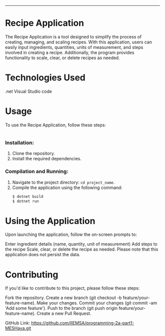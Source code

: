---
# Recipe Application

The Recipe Application is a tool designed to simplify the process of creating, managing, and scaling recipes. With this application, users can easily input ingredients, quantities, units of measurement, and steps involved in creating a recipe. Additionally, the program provides functionality to scale, clear, or delete recipes as needed. 

# Technologies Used
.net 
Visual Studio code
# Usage
To use the Recipe Application, follow these steps:

#
### Installation:

1. Clone the repository.
2. Install the required dependencies.

### Compilation and Running:

1. Navigate to the project directory: `cd project_name`.
2. Compile the application using the following command:
   ```bash
   $ dotnet build
   $ dotnet run

# Using the Application 
Upon launching the application, follow the on-screen prompts to:

Enter ingredient details (name, quantity, unit of measurement)
Add steps to the recipe
Scale, clear, or delete the recipe as needed.
Please note that this application does not persist the data.

# Contributing
If you'd like to contribute to this project, please follow these steps:

Fork the repository.
Create a new branch (git checkout -b feature/your-feature-name).
Make your changes.
Commit your changes (git commit -am 'Add some feature').
Push to the branch (git push origin feature/your-feature-name).
Create a new Pull Request.

GitHub Link: https://github.com/IIEMSA/programming-2a-part1-MESHaya.git


